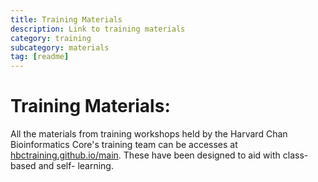 ```yaml
---
title: Training Materials
description: Link to training materials
category: training
subcategory: materials
tag: [readme]
---
```


# Training Materials:

All the materials from training workshops held by the Harvard Chan Bioinformatics Core's training team can be accesses at [hbctraining.github.io/main](hbctraining.github.io/main). These have been designed to aid with class-based and self- learning.
